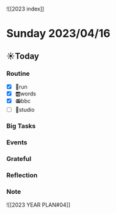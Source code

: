 ![[2023 index]]
# Sunday 2023/04/16
## ☀Today
### Routine
- [x] 🏃run
- [x] 🆎words
- [x] 📻bbc
- [ ] 📘studio
### Big Tasks
### Events
### Grateful
### Reflection
### Note

![[2023 YEAR PLAN#04]]
